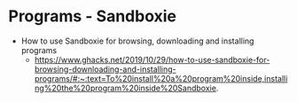 # Programs - Sandboxie

- How to use Sandboxie for browsing, downloading and installing programs
  - https://www.ghacks.net/2019/10/29/how-to-use-sandboxie-for-browsing-downloading-and-installing-programs/#:~:text=To%20install%20a%20program%20inside,installing%20the%20program%20inside%20Sandboxie.
